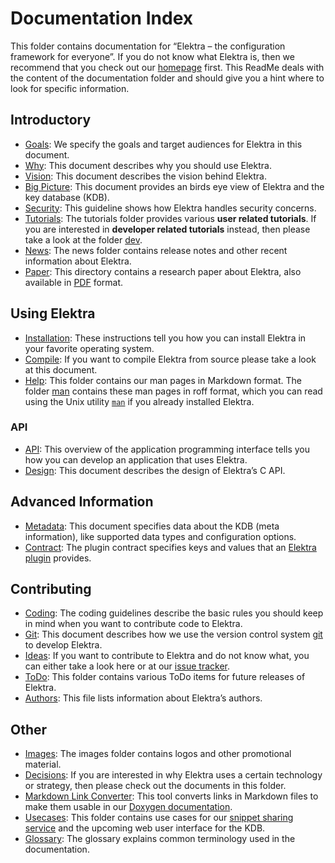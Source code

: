 # Documentation Index

This folder contains documentation for “Elektra – the configuration framework for everyone”. If you do not know what Elektra is, then we recommend that you check out our [homepage](https://www.libelektra.org/home) first. This ReadMe deals with the content of the documentation folder and should give you a hint where to look for specific information.

## Introductory

- [Goals](GOALS.md): We specify the goals and target audiences for Elektra in this document.
- [Why](WHY.md): This document describes why you should use Elektra.
- [Vision](VISION.md): This document describes the vision behind Elektra.
- [Big Picture](BIGPICTURE.md): This document provides an birds eye view of Elektra and the key database (KDB).
- [Security](SECURITY.md): This guideline shows how Elektra handles security concerns.
- [Tutorials](tutorials): The tutorials folder provides various **user related tutorials**. If you are interested in **developer related tutorials** instead, then please take a look at the folder [dev](dev).
- [News](news): The news folder contains release notes and other recent information about Elektra.
- [Paper](paper): This directory contains a research paper about Elektra, also available in [PDF](http://joss.theoj.org/papers/10.21105/joss.00044) format.

## Using Elektra

- [Installation](INSTALL.md): These instructions tell you how you can install Elektra in your favorite operating system.
- [Compile](COMPILE.md): If you want to compile Elektra from source please take a look at this document.
- [Help](help): This folder contains our man pages in Markdown format. The folder [man](man) contains these man pages in roff format, which you can read using the Unix utility [`man`](https://en.wikipedia.org/wiki/Man_page) if you already installed Elektra.

### API

- [API](API.md): This overview of the application programming interface tells you how you can develop an application that uses Elektra.
- [Design](DESIGN.md): This document describes the design of Elektra’s C API.

## Advanced Information

- [Metadata](METADATA.ini): This document specifies data about the KDB (meta information), like supported data types and configuration options.
- [Contract](CONTRACT.ini): The plugin contract specifies keys and values that an [Elektra plugin](../src/plugins) provides.

## Contributing

- [Coding](CODING.md): The coding guidelines describe the basic rules you should keep in mind when you want to contribute code to Elektra.
- [Git](GIT.md): This document describes how we use the version control system [git](https://git-scm.com) to develop Elektra.
- [Ideas](IDEAS.md): If you want to contribute to Elektra and do not know what, you can either take a look here or at our [issue tracker](http://libelektra.org/issues).
- [ToDo](todo): This folder contains various ToDo items for future releases of Elektra.
- [Authors](AUTHORS.md): This file lists information about Elektra’s authors.

## Other

- [Images](images): The images folder contains logos and other promotional material.
- [Decisions](decisions): If you are interested in why Elektra uses a certain technology or strategy, then please check out the documents in this folder.
- [Markdown Link Converter](markdownlinkconverter/README.md): This tool converts links in Markdown files to make them usable in our [Doxygen documentation](https://doc.libelektra.org/api/current/html).
- [Usecases](usecases): This folder contains use cases for our [snippet sharing service](https://www.libelektra.org/auth/login) and the upcoming web user interface for the KDB.
- [Glossary](help/elektra-glossary.md): The glossary explains common terminology used in the documentation.
